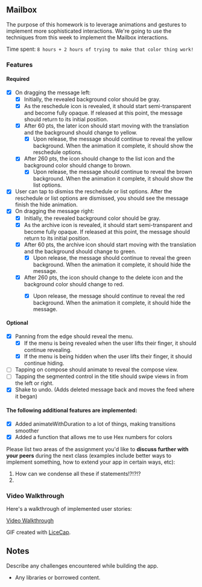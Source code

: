 ## Mailbox

The purpose of this homework is to leverage animations and gestures to implement more sophisticated interactions. We're going to use the techniques from this week to implement the Mailbox interactions.

Time spent: `8 hours + 2 hours of trying to make that color thing work!`

### Features

#### Required

- [x] On dragging the message left:
  - [x] Initially, the revealed background color should be gray.
  - [x] As the reschedule icon is revealed, it should start semi-transparent and become fully opaque. If released at this point, the message should return to its initial position.
  - [x] After 60 pts, the later icon should start moving with the translation and the background should change to yellow.
    - [x] Upon release, the message should continue to reveal the yellow background. When the animation it complete, it should show the reschedule options.
  - [x] After 260 pts, the icon should change to the list icon and the background color should change to brown.
    - [x] Upon release, the message should continue to reveal the brown background. When the animation it complete, it should show the list options.

- [x] User can tap to dismiss the reschedule or list options. After the reschedule or list options are dismissed, you should see the message finish the hide animation.
- [x] On dragging the message right:
  - [x] Initially, the revealed background color should be gray.
  - [x] As the archive icon is revealed, it should start semi-transparent and become fully opaque. If released at this point, the message should return to its initial position.
  - [x] After 60 pts, the archive icon should start moving with the translation and the background should change to green.
    - [x] Upon release, the message should continue to reveal the green background. When the animation it complete, it should hide the message.
  - [x] After 260 pts, the icon should change to the delete icon and the background color should change to red.
    - [x] Upon release, the message should continue to reveal the red background. When the animation it complete, it should hide the message.


#### Optional

- [x] Panning from the edge should reveal the menu.
  - [x] If the menu is being revealed when the user lifts their finger, it should continue revealing.
  - [x] If the menu is being hidden when the user lifts their finger, it should continue hiding.
- [ ] Tapping on compose should animate to reveal the compose view.
- [ ] Tapping the segmented control in the title should swipe views in from the left or right.
- [x] Shake to undo. (Adds deleted message back and moves the feed where it began)

#### The following **additional** features are implemented:

- [x] Added animateWithDuration to a lot of things, making transitions smoother
- [x] Added a function that allows me to use Hex numbers for colors 

Please list two areas of the assignment you'd like to **discuss further with your peers** during the next class (examples include better ways to implement something, how to extend your app in certain ways, etc):

1. How can we condense all these if statements!?!?!?
2. 

### Video Walkthrough 

Here's a walkthrough of implemented user stories:

[Video Walkthrough](http://i.imgur.com/KDxwpyl.gifv)

GIF created with [LiceCap](http://www.cockos.com/licecap/).

## Notes

Describe any challenges encountered while building the app.

* Any libraries or borrowed content.
